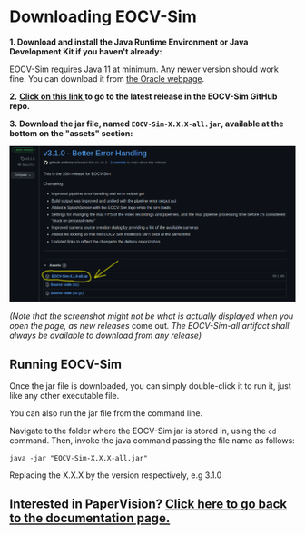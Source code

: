 # Downloading EOCV-Sim

**1. Download and install the Java Runtime Environment or Java Development Kit if you haven't already:** &#x20;

EOCV-Sim requires Java 11 at minimum. Any newer version should work fine. You can download it from [the Oracle webpage](https://www.oracle.com/java/technologies/javase-downloads.html).

**2.** [**Click on this link** ](https://github.com/deltacv/EOCV-Sim/releases/latest)**to go to the latest release in the EOCV-Sim GitHub repo.**

**3.** **Download the jar file, named `EOCV-Sim-X.X.X-all.jar`, available at the bottom on the "assets" section:**

![Example screenshot of the latest release as of 17/09/21](.gitbook/assets/example-release.png)

_(Note that the screenshot might not be what is actually displayed when you open the page, as new releases_ come ou&#x74;_. The EOCV-Sim-all artifact shall always be available to download from any release)_

## Running EOCV-Sim

Once the jar file is downloaded, you can simply double-click it to run it, just like any other executable file.

You can also run the jar file from the command line.&#x20;

Navigate to the folder where the EOCV-Sim jar is stored in, using the `cd` command. Then, invoke the java command passing the file name as follows:

```
java -jar "EOCV-Sim-X.X.X-all.jar"
```

Replacing the X.X.X by the version respectively, e.g 3.1.0

## Interested in PaperVision? [Click here to go back to the documentation page.](https://app.gitbook.com/s/Fmz3GSY1piwyk8EqDogS/installing-papervision)
